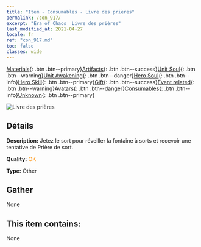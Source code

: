 ```yaml
---
title: "Item - Consumables - Livre des prières"
permalink: /con_917/
excerpt: "Era of Chaos  Livre des prières"
last_modified_at: 2021-04-27
locale: fr
ref: "con_917.md"
toc: false
classes: wide
---
```

 [Materials](/ItemsFR/){: .btn .btn--primary}[Artifacts](/ItemsFR/Artifacts/){: .btn .btn--success}[Unit Soul](/ItemsFR/UnitSoul/){: .btn .btn--warning}[Unit Awakening](/ItemsFR/UnitAwakening/){: .btn .btn--danger}[Hero Soul](/ItemsFR/HeroSoul/){: .btn .btn--info}[Hero Skill](/ItemsFR/HeroSkill/){: .btn .btn--primary}[Gift](/ItemsFR/Gift/){: .btn .btn--success}[Event related](/ItemsFR/Events/){: .btn .btn--warning}[Avatars](/ItemsFR/Avatars/){: .btn .btn--danger}[Consumables](/ItemsFR/Consumables/){: .btn .btn--info}[Unknown](/ItemsFR/Unknown/){: .btn .btn--primary}

 ![Livre des prières](/images/t/i_40005.png)

## Détails
 **Description:** Jetez le sort pour réveiller la fontaine à sorts et recevoir une tentative de Prière de sort.

 **Quality:** <span style="color: #FF8C00">OK</span>

 **Type:** Other

## Gather

  None

## This item contains:

  None

